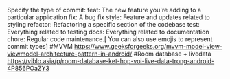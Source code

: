Specify the type of commit:
feat: The new feature you're adding to a particular application
fix: A bug fix
style: Feature and updates related to styling
refactor: Refactoring a specific section of the codebase
test: Everything related to testing
docs: Everything related to documentation
chore: Regular code maintenance.[ You can also use emojis to represent commit types]
#MVVM
https://www.geeksforgeeks.org/mvvm-model-view-viewmodel-architecture-pattern-in-android/
#Room database + livedata
https://viblo.asia/p/room-database-ket-hop-voi-live-data-trong-android-4P856POaZY3

